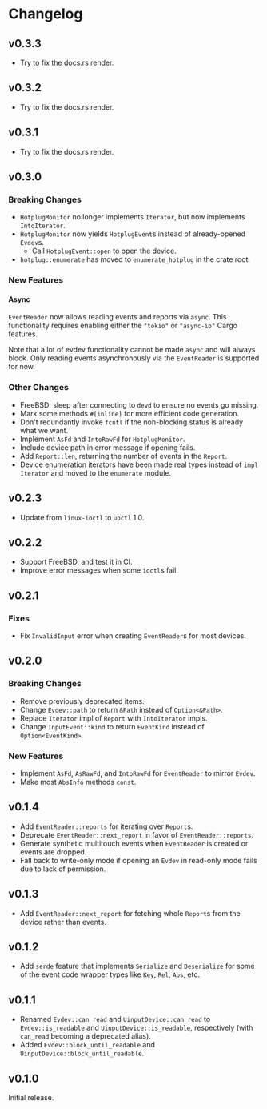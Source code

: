 # Changelog

## v0.3.3

- Try to fix the docs.rs render.

## v0.3.2

- Try to fix the docs.rs render.

## v0.3.1

- Try to fix the docs.rs render.

## v0.3.0

### Breaking Changes

- `HotplugMonitor` no longer implements `Iterator`, but now implements `IntoIterator`.
- `HotplugMonitor` now yields `HotplugEvent`s instead of already-opened `Evdev`s.
  - Call `HotplugEvent::open` to open the device.
- `hotplug::enumerate` has moved to `enumerate_hotplug` in the crate root.

### New Features

#### Async

`EventReader` now allows reading events and reports via `async`.
This functionality requires enabling either the `"tokio"` or `"async-io"` Cargo features.

Note that a lot of evdev functionality cannot be made `async` and will always block.
Only reading events asynchronously via the `EventReader` is supported for now.

### Other Changes

- FreeBSD: sleep after connecting to `devd` to ensure no events go missing.
- Mark some methods `#[inline]` for more efficient code generation.
- Don't redundantly invoke `fcntl` if the non-blocking status is already what we want.
- Implement `AsFd` and `IntoRawFd` for `HotplugMonitor`.
- Include device path in error message if opening fails.
- Add `Report::len`, returning the number of events in the `Report`.
- Device enumeration iterators have been made real types instead of `impl Iterator` and moved to
  the `enumerate` module.

## v0.2.3

- Update from `linux-ioctl` to `uoctl` 1.0.

## v0.2.2

- Support FreeBSD, and test it in CI.
- Improve error messages when some `ioctl`s fail.

## v0.2.1

### Fixes

- Fix `InvalidInput` error when creating `EventReader`s for most devices.

## v0.2.0

### Breaking Changes

- Remove previously deprecated items.
- Change `Evdev::path` to return `&Path` instead of `Option<&Path>`.
- Replace `Iterator` impl of `Report` with `IntoIterator` impls.
- Change `InputEvent::kind` to return `EventKind` instead of `Option<EventKind>`.

### New Features

- Implement `AsFd`, `AsRawFd`, and `IntoRawFd` for `EventReader` to mirror `Evdev`.
- Make most `AbsInfo` methods `const`.

## v0.1.4

- Add `EventReader::reports` for iterating over `Report`s.
- Deprecate `EventReader::next_report` in favor of `EventReader::reports`.
- Generate synthetic multitouch events when `EventReader` is created or events are dropped.
- Fall back to write-only mode if opening an `Evdev` in read-only mode fails due to lack of permission.

## v0.1.3

- Add `EventReader::next_report` for fetching whole `Report`s from the device rather than events.

## v0.1.2

- Add `serde` feature that implements `Serialize` and `Deserialize` for some of the event code
  wrapper types like `Key`, `Rel`, `Abs`, etc.

## v0.1.1

- Renamed `Evdev::can_read` and `UinputDevice::can_read` to `Evdev::is_readable`
  and `UinputDevice::is_readable`, respectively (with `can_read` becoming a
  deprecated alias).
- Added `Evdev::block_until_readable` and `UinputDevice::block_until_readable`.

## v0.1.0

Initial release.
